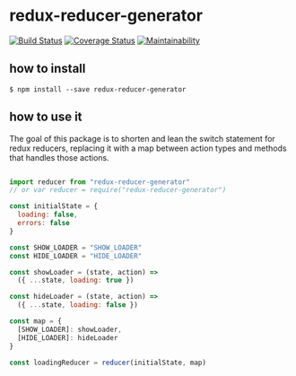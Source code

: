 # redux-reducer-generator

[![Build Status](https://travis-ci.org/0xc14m1z/redux-reducer-generator.svg?branch=master)](https://travis-ci.org/0xc14m1z/redux-reducer-generator) [![Coverage Status](https://coveralls.io/repos/github/0xc14m1z/redux-reducer-generator/badge.svg?branch=master)](https://coveralls.io/github/0xc14m1z/redux-reducer-generator?branch=master) [![Maintainability](https://api.codeclimate.com/v1/badges/71529a56fad691ed2c10/maintainability)](https://codeclimate.com/github/0xc14m1z/redux-reducer-generator/maintainability)

## how to install

```
$ npm install --save redux-reducer-generator
```

## how to use it

The goal of this package is to shorten and lean the switch statement for
redux reducers, replacing it with a map between action types and methods that
handles those actions.

```js

import reducer from "redux-reducer-generator"
// or var reducer = require("redux-reducer-generator")

const initialState = {
  loading: false,
  errors: false
}

const SHOW_LOADER = "SHOW_LOADER"
const HIDE_LOADER = "HIDE_LOADER"

const showLoader = (state, action) =>
  ({ ...state, loading: true })

const hideLoader = (state, action) =>
  ({ ...state, loading: false })

const map = {
  [SHOW_LOADER]: showLoader,
  [HIDE_LOADER]: hideLoader
}

const loadingReducer = reducer(initialState, map)

```